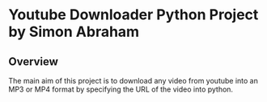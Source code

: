 # Youtube Downloader Python Project by Simon Abraham

## Overview

The main aim of this project is to download any video from youtube into an MP3 or MP4 format by specifying the URL of the video into python.
